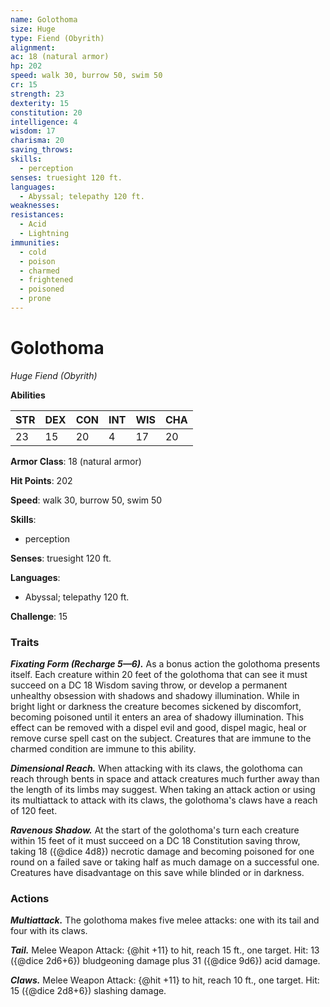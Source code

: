 ```yaml
---
name: Golothoma
size: Huge
type: Fiend (Obyrith)
alignment: 
ac: 18 (natural armor)
hp: 202
speed: walk 30, burrow 50, swim 50
cr: 15
strength: 23
dexterity: 15
constitution: 20
intelligence: 4
wisdom: 17
charisma: 20
saving_throws:
skills:
  - perception
senses: truesight 120 ft.
languages:
  - Abyssal; telepathy 120 ft.
weaknesses:
resistances:
  - Acid
  - Lightning
immunities:
  - cold
  - poison
  - charmed
  - frightened
  - poisoned
  - prone
---
```


# Golothoma

*Huge Fiend (Obyrith)*

**Abilities**

| STR | DEX | CON | INT | WIS | CHA |
| --- | --- | --- | --- | --- | --- |
| 23 | 15 | 20 | 4 | 17 | 20 |

**Armor Class**: 18 (natural armor)

**Hit Points**: 202

**Speed**: walk 30, burrow 50, swim 50

**Skills**:
  - perception

**Senses**: truesight 120 ft.

**Languages**:
  - Abyssal; telepathy 120 ft.

**Challenge**: 15

### Traits
***Fixating Form (Recharge 5—6).*** As a bonus action the golothoma presents itself. Each creature within 20 feet of the golothoma that can see it must succeed on a DC 18 Wisdom saving throw, or develop a permanent unhealthy obsession with shadows and shadowy illumination. While in bright light or darkness the creature becomes sickened by discomfort, becoming poisoned until it enters an area of shadowy illumination. This effect can be removed with a dispel evil and good, dispel magic, heal or remove curse spell cast on the subject. Creatures that are immune to the charmed condition are immune to this ability.

***Dimensional Reach.*** When attacking with its claws, the golothoma can reach through bents in space and attack creatures much further away than the length of its limbs may suggest. When taking an attack action or using its multiattack to attack with its claws, the golothoma's claws have a reach of 120 feet.

***Ravenous Shadow.*** At the start of the golothoma's turn each creature within 15 feet of it must succeed on a DC 18 Constitution saving throw, taking 18 ({@dice 4d8}) necrotic damage and becoming poisoned for one round on a failed save or taking half as much damage on a successful one. Creatures have disadvantage on this save while blinded or in darkness.

### Actions
***Multiattack.*** The golothoma makes five melee attacks: one with its tail and four with its claws.

***Tail.*** Melee Weapon Attack: {@hit +11} to hit, reach 15 ft., one target. Hit: 13 ({@dice 2d6+6}) bludgeoning damage plus 31 ({@dice 9d6}) acid damage.

***Claws.*** Melee Weapon Attack: {@hit +11} to hit, reach 10 ft., one target. Hit: 15 ({@dice 2d8+6}) slashing damage.

